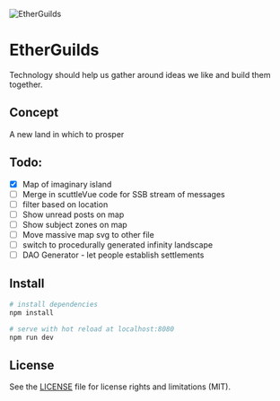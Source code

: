 ![EtherGuilds](https://raw.githubusercontent.com/dangerousbeans/etherGuilds/master/etherguilds.png)

# EtherGuilds

Technology should help us gather around ideas we like and build them together.

## Concept

A new land in which to prosper


## Todo:

- [x] Map of imaginary island
- [ ] Merge in scuttleVue code for SSB stream of messages
- [ ] filter based on location
- [ ] Show unread posts on map
- [ ] Show subject zones on map
- [ ] Move massive map svg to other file
- [ ] switch to procedurally generated infinity landscape
- [ ] DAO Generator - let people establish settlements

## Install

``` bash
# install dependencies
npm install

# serve with hot reload at localhost:8080
npm run dev

```

## License

See the [LICENSE](LICENSE.md) file for license rights and limitations (MIT).
